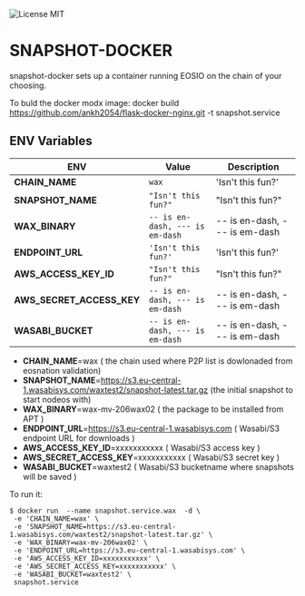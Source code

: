 ![License MIT](https://img.shields.io/badge/license-MIT-blue.svg)

# SNAPSHOT-DOCKER

snapshot-docker sets up a container running EOSIO on the chain of your choosing.


To buld the docker modx image:
docker build https://github.com/ankh2054/flask-docker-nginx.git -t snapshot.service

## ENV Variables

|ENV                       |Value                          |Description                                   |
|--------------------------|-------------------------------|----------------------------------------------|
|**CHAIN_NAME**            |`wax`                          |'Isn't this fun?'                  			  |
|**SNAPSHOT_NAME**         |`"Isn't this fun?"`            |"Isn't this fun?"            				  |
|**WAX_BINARY**            |`-- is en-dash, --- is em-dash`|-- is en-dash, --- is em-dash			      |
|**ENDPOINT_URL**          |`'Isn't this fun?'`            |'Isn't this fun?'          					  |
|**AWS_ACCESS_KEY_ID**     |`"Isn't this fun?"`            |"Isn't this fun?"        				      |
|**AWS_SECRET_ACCESS_KEY** |`-- is en-dash, --- is em-dash`|-- is en-dash, --- is em-dash				  |
|**WASABI_BUCKET**         |`-- is en-dash, --- is em-dash`|-- is en-dash, --- is em-dash				  |

- **CHAIN_NAME**=wax ( the chain used where P2P list is dowlonaded from eosnation validation)
- **SNAPSHOT_NAME**=https://s3.eu-central-1.wasabisys.com/waxtest2/snapshot-latest.tar.gz   (the initial snapshot to start nodeos with)
- **WAX_BINARY**=wax-mv-206wax02 ( the package to be installed from APT )
- **ENDPOINT_URL**=https://s3.eu-central-1.wasabisys.com ( Wasabi/S3 endpoint URL for downloads )
- **AWS_ACCESS_KEY_ID**=xxxxxxxxxxx ( Wasabi/S3 access key  )
- **AWS_SECRET_ACCESS_KEY**=xxxxxxxxxxx ( Wasabi/S3 secret key  )
- **WASABI_BUCKET**=waxtest2 ( Wasabi/S3 bucketname where snapshots will be saved  )

To run it:

    $ docker run  --name snapshot.service.wax  -d \
	 -e 'CHAIN_NAME=wax' \
	 -e 'SNAPSHOT_NAME=https://s3.eu-central-1.wasabisys.com/waxtest2/snapshot-latest.tar.gz' \
	 -e 'WAX_BINARY=wax-mv-206wax02' \
	 -e 'ENDPOINT_URL=https://s3.eu-central-1.wasabisys.com' \
	 -e 'AWS_ACCESS_KEY_ID=xxxxxxxxxxx' \
	 -e 'AWS_SECRET_ACCESS_KEY=xxxxxxxxxxx' \
	 -e 'WASABI_BUCKET=waxtest2' \
	 snapshot.service

